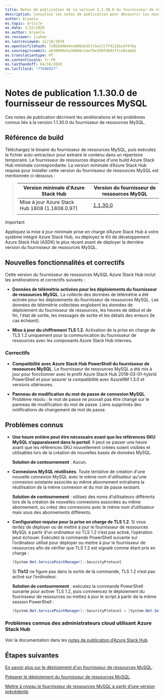 ```yaml
---
title: Notes de publication de la version 1.1.30.0 du fournisseur de ressources MySQL Azure Stack Hub
description: Consultez les notes de publication pour découvrir les nouveautés incluses dans la mise à jour 1.1.30.0 du fournisseur de ressources MySQL Azure Stack Hub.
author: bryanla
ms.topic: article
ms.date: 1/22/2020
ms.author: bryanla
ms.reviewer: jiahan
ms.lastreviewed: 12/10/2019
ms.openlocfilehash: 710b5d48e4ce906eb357c5e17cff4132bcd747ba
ms.sourcegitcommit: a630894e5a38666c24e7be350f4691ffce81ab81
ms.translationtype: HT
ms.contentlocale: fr-FR
ms.lasthandoff: 04/16/2020
ms.locfileid: "77698927"
---
```

# <a name="mysql-resource-provider-11300-release-notes"></a>Notes de publication 1.1.30.0 de fournisseur de ressources MySQL

Ces notes de publication décrivent les améliorations et les problèmes connus liés à la version 1.1.30.0 du fournisseur de ressources MySQL.

## <a name="build-reference"></a>Référence de build
Téléchargez le binaire du fournisseur de ressources MySQL, puis exécutez le fichier auto-extracteur pour extraire le contenu dans un répertoire temporaire. Le fournisseur de ressources dispose d'une build Azure Stack Hub minimale correspondante. La version minimale d’Azure Stack Hub requise pour installer cette version du fournisseur de ressources MySQL est mentionnée ci-dessous :

> |Version minimale d'Azure Stack Hub|Version du fournisseur de ressources MySQL|
> |-----|-----|
> |Mise à jour Azure Stack Hub 1808 (1.1808.0.97)|[1.1.30.0](https://aka.ms/azurestackmysqlrp11300)|
> |     |     |

> [!IMPORTANT]
> Appliquez la mise à jour minimale prise en charge d’Azure Stack Hub à votre système intégré Azure Stack Hub, ou déployez le Kit de développement Azure Stack Hub (ASDK) le plus récent avant de déployer la dernière version du fournisseur de ressources MySQL.

## <a name="new-features-and-fixes"></a>Nouvelles fonctionnalités et correctifs
Cette version du fournisseur de ressources MySQL Azure Stack Hub inclut les améliorations et correctifs suivants :

- **Données de télémétrie activées pour les déploiements du fournisseur de ressources MySQL**. La collecte des données de télémétrie a été activée pour les déploiements du fournisseur de ressources MySQL. Les données de télémétrie collectées englobent les données de déploiement du fournisseur de ressources, les heures de début et de fin, l'état de sortie, les messages de sortie et les détails des erreurs (le cas échéant).

- **Mise à jour du chiffrement TLS 1.2**. Activation de la prise en charge de TLS 1.2 uniquement pour la communication du fournisseur de ressources avec les composants Azure Stack Hub internes. 

### <a name="fixes"></a>Correctifs

- **Compatibilité avec Azure Stack Hub PowerShell du fournisseur de ressources MySQL**. Le fournisseur de ressources MySQL a été mis à jour pour fonctionner avec le profil Azure Stack Hub 2018-03-01-hybrid PowerShell et pour assurer la compatibilité avec AzureRM 1.3.0 et versions ultérieures.

- **Panneau de modification du mot de passe de connexion MySQL**. Problème résolu : le mot de passe ne pouvait pas être changé sur le panneau de modification du mot de passe. Liens supprimés des notifications de changement de mot de passe.

## <a name="known-issues"></a>Problèmes connus

- **Une heure entière peut être nécessaire avant que les références SKU MySQL n’apparaissent dans le portail**. Il peut se passer une heure avant que les références SKU nouvellement créées soient visibles et utilisables lors de la création de nouvelles bases de données MySQL.

    **Solution de contournement** : Aucun.

- **Connexions MySQL réutilisées**. Toute tentative de création d'une nouvelle connexion MySQL avec le même nom d'utilisateur qu'une connexion existante associée au même abonnement entraînera la réutilisation de la même connexion et du mot de passe existant.

    **Solution de contournement** : utilisez des noms d’utilisateurs différents lors de la création de nouvelles connexions associées au même abonnement, ou créez des connexions avec le même nom d’utilisateur mais sous des abonnements différents.

- **Configuration requise pour la prise en charge de TLS 1.2**. Si vous tentez de déployer ou de mettre à jour le fournisseur de ressources MySQL à partir d’un ordinateur où TLS 1.2 n’est pas activé, l’opération peut échouer. Exécutez la commande PowerShell suivante sur l’ordinateur utilisé pour déployer ou mettre à jour le fournisseur de ressources afin de vérifier que TLS 1.2 est signalé comme étant pris en charge :

  ```powershell
  [System.Net.ServicePointManager]::SecurityProtocol
  ```

  Si **Tls12** ne figure pas dans la sortie de la commande, TLS 1.2 n’est pas activé sur l’ordinateur.

    **Solution de contournement** : exécutez la commande PowerShell suivante pour activer TLS 1.2, puis commencez le déploiement du fournisseur de ressources ou mettez à jour le script à partir de la même session PowerShell :

    ```powershell
    [System.Net.ServicePointManager]::SecurityProtocol = [System.Net.SecurityProtocolType]::Tls12
    ```
 
### <a name="known-issues-for-cloud-admins-operating-azure-stack-hub"></a>Problèmes connus des administrateurs cloud utilisant Azure Stack Hub
Voir la documentation dans les [notes de publication d’Azure Stack Hub](azure-stack-servicing-policy.md).

## <a name="next-steps"></a>Étapes suivantes
[En savoir plus sur le déploiement d'un fournisseur de ressources MySQL](azure-stack-mysql-resource-provider.md).

[Préparer le déploiement du fournisseur de ressources MySQL](azure-stack-mysql-resource-provider-deploy.md#prerequisites).

[Mettre à niveau le fournisseur de ressources MySQL à partir d’une version précédente](azure-stack-mysql-resource-provider-update.md). 